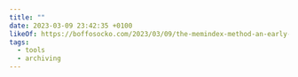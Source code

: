 ```yaml
---
title: ""
date: 2023-03-09 23:42:35 +0100
likeOf: https://boffosocko.com/2023/03/09/the-memindex-method-an-early-precursor-of-the-memex-hipster-pda-43-folders-gtd-basb-and-bullet-journal-systems/
tags:
  - tools
  - archiving
---
```

